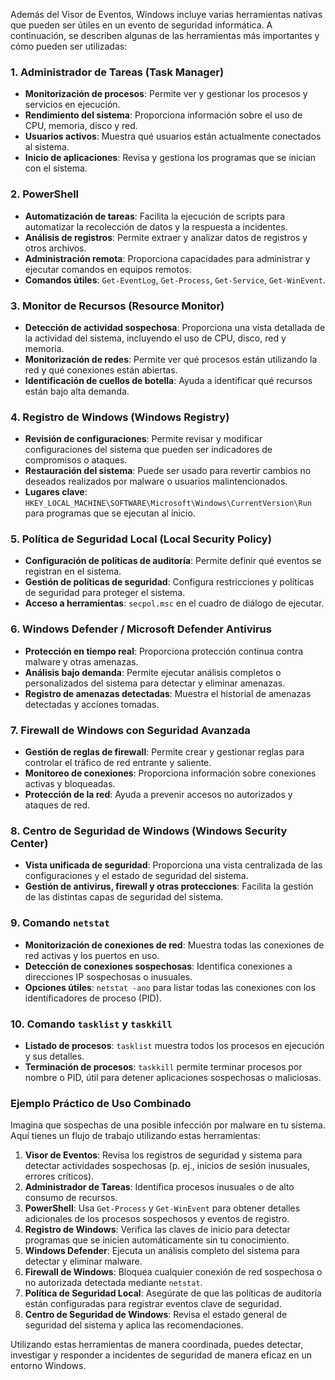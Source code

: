 Además del Visor de Eventos, Windows incluye varias herramientas nativas que pueden ser útiles en un evento de seguridad informática. A continuación, se describen algunas de las herramientas más importantes y cómo pueden ser utilizadas:

### 1. **Administrador de Tareas (Task Manager)**
   - **Monitorización de procesos**: Permite ver y gestionar los procesos y servicios en ejecución.
   - **Rendimiento del sistema**: Proporciona información sobre el uso de CPU, memoria, disco y red.
   - **Usuarios activos**: Muestra qué usuarios están actualmente conectados al sistema.
   - **Inicio de aplicaciones**: Revisa y gestiona los programas que se inician con el sistema.

### 2. **PowerShell**
   - **Automatización de tareas**: Facilita la ejecución de scripts para automatizar la recolección de datos y la respuesta a incidentes.
   - **Análisis de registros**: Permite extraer y analizar datos de registros y otros archivos.
   - **Administración remota**: Proporciona capacidades para administrar y ejecutar comandos en equipos remotos.
   - **Comandos útiles**: `Get-EventLog`, `Get-Process`, `Get-Service`, `Get-WinEvent`.

### 3. **Monitor de Recursos (Resource Monitor)**
   - **Detección de actividad sospechosa**: Proporciona una vista detallada de la actividad del sistema, incluyendo el uso de CPU, disco, red y memoria.
   - **Monitorización de redes**: Permite ver qué procesos están utilizando la red y qué conexiones están abiertas.
   - **Identificación de cuellos de botella**: Ayuda a identificar qué recursos están bajo alta demanda.

### 4. **Registro de Windows (Windows Registry)**
   - **Revisión de configuraciones**: Permite revisar y modificar configuraciones del sistema que pueden ser indicadores de compromisos o ataques.
   - **Restauración del sistema**: Puede ser usado para revertir cambios no deseados realizados por malware o usuarios malintencionados.
   - **Lugares clave**: `HKEY_LOCAL_MACHINE\SOFTWARE\Microsoft\Windows\CurrentVersion\Run` para programas que se ejecutan al inicio.

### 5. **Política de Seguridad Local (Local Security Policy)**
   - **Configuración de políticas de auditoría**: Permite definir qué eventos se registran en el sistema.
   - **Gestión de políticas de seguridad**: Configura restricciones y políticas de seguridad para proteger el sistema.
   - **Acceso a herramientas**: `secpol.msc` en el cuadro de diálogo de ejecutar.

### 6. **Windows Defender / Microsoft Defender Antivirus**
   - **Protección en tiempo real**: Proporciona protección continua contra malware y otras amenazas.
   - **Análisis bajo demanda**: Permite ejecutar análisis completos o personalizados del sistema para detectar y eliminar amenazas.
   - **Registro de amenazas detectadas**: Muestra el historial de amenazas detectadas y acciones tomadas.

### 7. **Firewall de Windows con Seguridad Avanzada**
   - **Gestión de reglas de firewall**: Permite crear y gestionar reglas para controlar el tráfico de red entrante y saliente.
   - **Monitoreo de conexiones**: Proporciona información sobre conexiones activas y bloqueadas.
   - **Protección de la red**: Ayuda a prevenir accesos no autorizados y ataques de red.

### 8. **Centro de Seguridad de Windows (Windows Security Center)**
   - **Vista unificada de seguridad**: Proporciona una vista centralizada de las configuraciones y el estado de seguridad del sistema.
   - **Gestión de antivirus, firewall y otras protecciones**: Facilita la gestión de las distintas capas de seguridad del sistema.

### 9. **Comando `netstat`**
   - **Monitorización de conexiones de red**: Muestra todas las conexiones de red activas y los puertos en uso.
   - **Detección de conexiones sospechosas**: Identifica conexiones a direcciones IP sospechosas o inusuales.
   - **Opciones útiles**: `netstat -ano` para listar todas las conexiones con los identificadores de proceso (PID).

### 10. **Comando `tasklist` y `taskkill`**
   - **Listado de procesos**: `tasklist` muestra todos los procesos en ejecución y sus detalles.
   - **Terminación de procesos**: `taskkill` permite terminar procesos por nombre o PID, útil para detener aplicaciones sospechosas o maliciosas.

### Ejemplo Práctico de Uso Combinado

Imagina que sospechas de una posible infección por malware en tu sistema. Aquí tienes un flujo de trabajo utilizando estas herramientas:

1. **Visor de Eventos**: Revisa los registros de seguridad y sistema para detectar actividades sospechosas (p. ej., inicios de sesión inusuales, errores críticos).
2. **Administrador de Tareas**: Identifica procesos inusuales o de alto consumo de recursos.
3. **PowerShell**: Usa `Get-Process` y `Get-WinEvent` para obtener detalles adicionales de los procesos sospechosos y eventos de registro.
4. **Registro de Windows**: Verifica las claves de inicio para detectar programas que se inicien automáticamente sin tu conocimiento.
5. **Windows Defender**: Ejecuta un análisis completo del sistema para detectar y eliminar malware.
6. **Firewall de Windows**: Bloquea cualquier conexión de red sospechosa o no autorizada detectada mediante `netstat`.
7. **Política de Seguridad Local**: Asegúrate de que las políticas de auditoría están configuradas para registrar eventos clave de seguridad.
8. **Centro de Seguridad de Windows**: Revisa el estado general de seguridad del sistema y aplica las recomendaciones.

Utilizando estas herramientas de manera coordinada, puedes detectar, investigar y responder a incidentes de seguridad de manera eficaz en un entorno Windows.